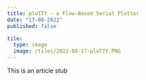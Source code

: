 ```yaml
---
title: ploTTY - a Flow-Based Serial Plotter
date: "17-08-2022"
published: false

tile:
  type: image
  image: /tiles/2022-08-17-ploTTY.PNG
---
```


This is an article stub
